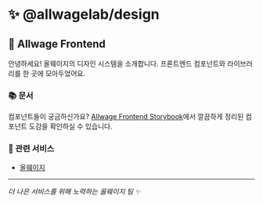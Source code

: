 # ✨ @allwagelab/design

## 🎨 Allwage Frontend

안녕하세요! 올웨이지의 디자인 시스템을 소개합니다.
프론트엔드 컴포넌트와 라이브러리를 한 곳에 모아두었어요.

### 📚 문서

컴포넌트들이 궁금하신가요?
[Allwage Frontend Storybook](https://6773a4014b40c68b26b59e81-gfjwjojfhv.chromatic.com/)에서
깔끔하게 정리된 컴포넌트 도감을 확인하실 수 있습니다.

### 🤝 관련 서비스

- [올웨이지](https://github.com/allwagelab/client)

---

_더 나은 서비스를 위해 노력하는 올웨이지 팀 ✨_


